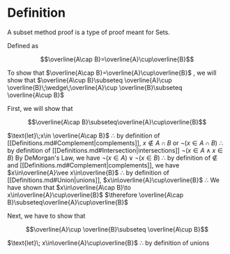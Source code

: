 # Definition
A subset method proof is a type of proof meant for Sets.

Defined as

$$\overline{A\cap B}=\overline{A}\cup\overline{B}$$

To show that $\overline{A\cap B}=\overline{A}\cup\overline{B}$ , we will show that $\overline{A\cup B}\subseteq \overline{A}\cup \overline{B}\;\wedge\;\overline{A}\cup \overline{B}\subseteq \overline{A\cup B}$ 

First, we will show that

$$\overline{A\cap B}\subseteq\overline{A}\cup\overline{B}$$

$\text{let}\;x\in \overline{A\cap B}$
$\therefore$ by definition of [[Definitions.md#Complement|complements]], $x\notin A\cap B$ or $\neg(x\in A\cap B)$
$\therefore$ by definition of [[Definitions.md#Intersection|intersections]] $\neg(x\in A\wedge x\in B)$
By DeMorgan's Law, we have $\neg(x\in A)\vee\neg(x\in B)$
$\therefore$ by definition of $\notin$ and [[Definitions.md#Complement|complements]], we have $x\in\overline{A}\vee x\in\overline{B}$
$\therefore$ by definition of [[Definitions.md#Union|unions]], $x\in\overline{A}\cup\overline{B}$
$\therefore$ We have shown that $x\in\overline{A\cap B}\to x\in\overline{A}\cup\overline{B}$
$\therefore \overline{A\cap B}\subseteq\overline{A}\cup\overline{B}$ 

Next, we have to show that 

$$\overline{A}\cup \overline{B}\subseteq \overline{A\cup B}$$

$\text{let}\; x\in\overline{A}\cup\overline{B}$
$\therefore$ by definition of unions